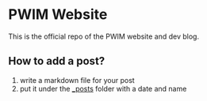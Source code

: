 # PWIM Website

This is the official repo of the PWIM website and dev blog.

## How to add a post?

1. write a markdown file for your post
2. put it under the [_posts](_posts/) folder with a date and name